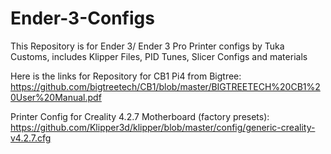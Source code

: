 # Ender-3-Configs
This Repository is for Ender 3/ Ender 3 Pro Printer configs by Tuka Customs, includes Klipper Files, PID Tunes, Slicer Configs and materials

Here is the links for Repository for CB1 Pi4 from Bigtree:
https://github.com/bigtreetech/CB1/blob/master/BIGTREETECH%20CB1%20User%20Manual.pdf

Printer Config for Creality 4.2.7 Motherboard (factory presets):
https://github.com/Klipper3d/klipper/blob/master/config/generic-creality-v4.2.7.cfg

